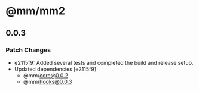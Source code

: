 # @mm/mm2

## 0.0.3
### Patch Changes

- e2115f9: Added several tests and completed the build and release setup.
- Updated dependencies [e2115f9]
  - @mm/core@0.0.2
  - @mm/hooks@0.0.3
